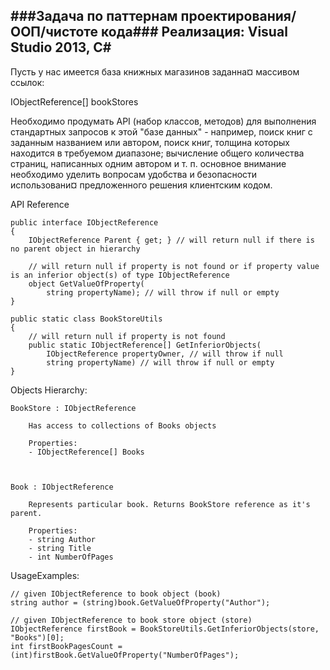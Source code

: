 ﻿###Задача по паттернам проектирования/ООП/чистоте кода###
Реализация: Visual Studio 2013, C#
------

Пусть у нас имеется база книжных магазинов заданна¤ массивом ссылок:

IObjectReference[] bookStores

Необходимо продумать API (набор классов, методов) для выполнения стандартных запросов к этой "базе данных" - например, поиск книг с заданным названием или автором, поиск книг, толщина которых находится в требуемом диапазоне; вычисление общего количества страниц, написанных одним автором и т. п. основное внимание необходимо уделить вопросам удобства и безопасности использовани¤ предложенного решения клиентским кодом. 




API Reference

	public interface IObjectReference
	{
		IObjectReference Parent { get; } // will return null if there is no parent object in hierarchy
		
		// will return null if property is not found or if property value is an inferior object(s) of type IObjectReference
		object GetValueOfProperty(
			string propertyName); // will throw if null or empty
	}
	
	public static class BookStoreUtils
	{
		// will return null if property is not found
		public static IObjectReference[] GetInferiorObjects(
			IObjectReference propertyOwner, // will throw if null
			string propertyName) // will throw if null or empty
	}


Objects Hierarchy:

	BookStore : IObjectReference
	
		Has access to collections of Books objects
		
		Properties:
		- IObjectReference[] Books
	
	
	
	Book : IObjectReference
	
		Represents particular book. Returns BookStore reference as it's parent.
		
		Properties:
		- string Author
		- string Title
		- int NumberOfPages


UsageExamples:

	// given IObjectReference to book object (book)
	string author = (string)book.GetValueOfProperty("Author");
	
	// given IObjectReference to book store object (store)
	IObjectReference firstBook = BookStoreUtils.GetInferiorObjects(store, "Books")[0];
	int firstBookPagesCount = (int)firstBook.GetValueOfProperty("NumberOfPages");